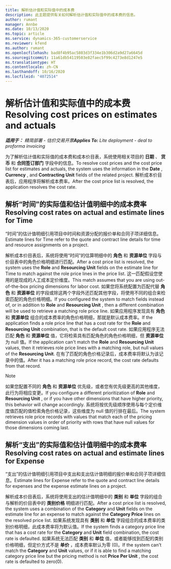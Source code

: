 ```yaml
---
title: 解析估计值和实际值中的成本费
description: 此主题提供有关如何解析估计值和实际值中的成本费的信息。
author: rumant
manager: Annbe
ms.date: 10/13/2020
ms.topic: article
ms.service: dynamics-365-customerservice
ms.reviewer: kfend
ms.author: rumant
ms.openlocfilehash: bad8f4b95ac5803d3f334e1b306d2a9d27a6645d
ms.sourcegitcommit: 11a61db54119503e82faec5f99c4273e8d1247e5
ms.translationtype: HT
ms.contentlocale: zh-CN
ms.lasthandoff: 10/16/2020
ms.locfileid: "4072514"
---
```

# <a name="resolving-cost-prices-on-estimates-and-actuals"></a><span data-ttu-id="eecac-103">解析估计值和实际值中的成本费</span><span class="sxs-lookup"><span data-stu-id="eecac-103">Resolving cost prices on estimates and actuals</span></span>

<span data-ttu-id="eecac-104">_**适用于：** 精简部署 - 估价交易开票_</span><span class="sxs-lookup"><span data-stu-id="eecac-104">_**Applies To:** Lite deployment - deal to proforma invoicing_</span></span>

<span data-ttu-id="eecac-105">为了解析估计值和实际值的成本费和成本价目表，系统使用相关项目的 **日期** 、 **货币** 和 **合同签订部门** 字段中的信息。</span><span class="sxs-lookup"><span data-stu-id="eecac-105">To resolve cost prices and the cost price list for estimates and actuals, the system uses the information in the **Date** , **Currency** , and **Contracting Unit** fields of the related project.</span></span> <span data-ttu-id="eecac-106">解析成本价目表后，应用程序将解析成本费率。</span><span class="sxs-lookup"><span data-stu-id="eecac-106">After the cost price list is resolved, the application resolves the cost rate.</span></span>

## <a name="resolving-cost-rates-on-actual-and-estimate-lines-for-time"></a><span data-ttu-id="eecac-107">解析“时间”的实际值和估计值明细中的成本费率</span><span class="sxs-lookup"><span data-stu-id="eecac-107">Resolving cost rates on actual and estimate lines for Time</span></span>

<span data-ttu-id="eecac-108">“时间”的估计值明细引用项目中时间和资源分配的报价单和合同子项详细信息。</span><span class="sxs-lookup"><span data-stu-id="eecac-108">Estimate lines for Time refer to the quote and contract line details for time and resource assignments on a project.</span></span>

<span data-ttu-id="eecac-109">解析成本价目表后，系统将使用“时间”的估算明细中的 **角色** 和 **资源单位** 字段与价目表中的角色价格明细进行匹配。</span><span class="sxs-lookup"><span data-stu-id="eecac-109">After a cost price list is resolved, the system uses the **Role** and **Resourcing Unit** fields on the estimate line for Time to match against the role price lines in the price list.</span></span> <span data-ttu-id="eecac-110">这一匹配假设您使用的是现成的人工成本定价维度。</span><span class="sxs-lookup"><span data-stu-id="eecac-110">This match assumes that you are using out-of-the-box pricing dimensions for labor cost.</span></span> <span data-ttu-id="eecac-111">如果您将系统配置为匹配代替 **角色** 和 **资源单位** 的字段或除这两个字段外还匹配其他字段，将使用不同的组合来检索匹配的角色价格明细。</span><span class="sxs-lookup"><span data-stu-id="eecac-111">If you configured the system to match fields instead of, or in addition to **Role** and **Resourcing Unit** , then a different combination will be used to retrieve a matching role price line.</span></span> <span data-ttu-id="eecac-112">如果应用程序发现具有 **角色** 和 **资源单位** 组合的成本费率的角色价格明细，那就是默认成本费率。</span><span class="sxs-lookup"><span data-stu-id="eecac-112">If the application finds a role price line that has a cost rate for the **Role** and **Resourcing Unit** combination, that is the default cost rate.</span></span> <span data-ttu-id="eecac-113">如果应用程序无法匹配 **角色** 和 **资源单位** 值，它将检索具有匹配角色的角色价格明细，但 **资源单位** 为 null 值。</span><span class="sxs-lookup"><span data-stu-id="eecac-113">If the application can't match the **Role** and **Resourcing Unit** values, then it retrieves role price lines with a matching role, but null values of the **Resourcing Unit**.</span></span> <span data-ttu-id="eecac-114">在有了匹配的角色价格记录后，成本费率将默认为该记录中的值。</span><span class="sxs-lookup"><span data-stu-id="eecac-114">After it has a matching role price record, the cost rate defaults from that record.</span></span> 

> [!NOTE]
> <span data-ttu-id="eecac-115">如果您配置不同的 **角色** 和 **资源单位** 优先级，或者您有优先级更高的其他维度，此行为将相应变更。</span><span class="sxs-lookup"><span data-stu-id="eecac-115">If you configure a different prioritization of **Role** and **Resourcing Unit** , or if you have other dimensions that have higher priority, this behavior will change accordingly.</span></span> <span data-ttu-id="eecac-116">系统将按优先级顺序使用与每个定价维度值匹配的值检索角色价格记录，这些维度为 null 值的行排在最后。</span><span class="sxs-lookup"><span data-stu-id="eecac-116">The system retrieves role price records with values that match each of the pricing dimension values in order of priority with rows that have null values for those dimensions coming last.</span></span>

## <a name="resolving-cost-rates-on-actual-and-estimate-lines-for-expense"></a><span data-ttu-id="eecac-117">解析“支出”的实际值和估计值明细中的成本费率</span><span class="sxs-lookup"><span data-stu-id="eecac-117">Resolving cost rates on actual and estimate lines for Expense</span></span>

<span data-ttu-id="eecac-118">“支出”的估计值明细引用项目中支出和支出估计值明细的报价单和合同子项详细信息。</span><span class="sxs-lookup"><span data-stu-id="eecac-118">Estimate lines for Expense refer to the quote and contract line details for expenses and the expense estimate lines on a project.</span></span>

<span data-ttu-id="eecac-119">解析成本价目表后，系统将使用支出的估计值明细中的 **类别** 和 **单位** 字段的组合与解析的价目表中的 **类别价格** 明细进行匹配。</span><span class="sxs-lookup"><span data-stu-id="eecac-119">After a cost price list is resolved, the system uses a combination of the **Category** and **Unit** fields on the estimate line for an expense to match against the **Category Price** lines on the resolved price list.</span></span> <span data-ttu-id="eecac-120">如果系统发现具有 **类别** 和 **单位** 字段组合的成本费率的类别价格明细，此成本费率将为默认值。</span><span class="sxs-lookup"><span data-stu-id="eecac-120">If the system finds a category price line that has a cost rate for the **Category** and **Unit** field combination, the cost rate is defaulted.</span></span> <span data-ttu-id="eecac-121">如果系统无法匹配 **类别** 和 **单位** 值，或者能够找到匹配的类别价格明细，但定价方式不是 **单价** ，成本费率默认为零 (0)。</span><span class="sxs-lookup"><span data-stu-id="eecac-121">If the system can't match the **Category** and **Unit** values, or if it is able to find a matching category price line but the pricing method is not **Price Per Unit** , the cost rate is defaulted to zero(0).</span></span>
